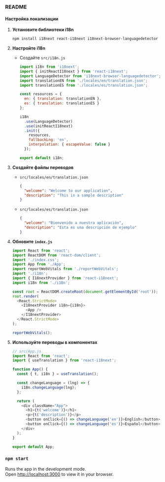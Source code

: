 ### README

#### Настройка локализации

1. **Установите библиотеки i18n**
   ```bash
   npm install i18next react-i18next i18next-browser-languagedetector
   ```

2. **Настройте i18n**
   - Создайте `src/i18n.js`
     ```javascript
     import i18n from 'i18next';
     import { initReactI18next } from 'react-i18next';
     import LanguageDetector from 'i18next-browser-languagedetector';
     import translationEN from './locales/en/translation.json';
     import translationES from './locales/es/translation.json';

     const resources = {
       en: { translation: translationEN },
       es: { translation: translationES }
     };

     i18n
       .use(LanguageDetector)
       .use(initReactI18next)
       .init({
         resources,
         fallbackLng: 'en',
         interpolation: { escapeValue: false }
       });

     export default i18n;
     ```

3. **Создайте файлы переводов**
   - `src/locales/en/translation.json`
     ```json
     {
       "welcome": "Welcome to our application",
       "description": "This is a sample description"
     }
     ```
   - `src/locales/es/translation.json`
     ```json
     {
       "welcome": "Bienvenido a nuestra aplicación",
       "description": "Esta es una descripción de ejemplo"
     }
     ```

4. **Обновите `index.js`**
   ```javascript
   import React from 'react';
   import ReactDOM from 'react-dom/client';
   import './index.css';
   import App from './App';
   import reportWebVitals from './reportWebVitals';
   import './i18n';
   import { I18nextProvider } from 'react-i18next';
   import i18n from './i18n';

   const root = ReactDOM.createRoot(document.getElementById('root'));
   root.render(
     <React.StrictMode>
       <I18nextProvider i18n={i18n}>
         <App />
       </I18nextProvider>
     </React.StrictMode>
   );

   reportWebVitals();
   ```

5. **Используйте переводы в компонентах**
   ```javascript
   // src/App.js
   import React from 'react';
   import { useTranslation } from 'react-i18next';

   function App() {
     const { t, i18n } = useTranslation();

     const changeLanguage = (lng) => {
       i18n.changeLanguage(lng);
     };

     return (
       <div className="App">
         <h1>{t('welcome')}</h1>
         <p>{t('description')}</p>
         <button onClick={() => changeLanguage('en')}>English</button>
         <button onClick={() => changeLanguage('es')}>Español</button>
       </div>
     );
   }

   export default App;
   ```


### `npm start`

Runs the app in the development mode.\
Open [http://localhost:3000](http://localhost:3000) to view it in your browser.

